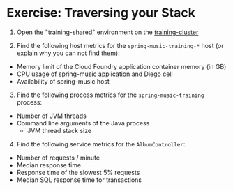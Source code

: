 # Exercise: Traversing your Stack


1. Open the "training-shared" environment on the [training-cluster](https://sih939.dynatrace-managed.com/e/5489d3ab-c964-491f-8d9e-16a143eee730) 

2. Find the following host metrics for the `spring-music-training-*` host (or explain why you can not find them):
- Memory limit of the Cloud Foundry application container memory (in GB)
- CPU usage of spring-music application and Diego cell
- Availability of spring-music host

3. Find the following process metrics for the `spring-music-training` process:
- Number of JVM threads
- Command line arguments of the Java process
  - JVM thread stack size

4. Find the following service metrics for the `AlbumController`:
- Number of requests / minute 
- Median response time
- Response time of the slowest 5% requests
- Median SQL response time for transactions
